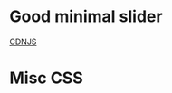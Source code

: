 Good minimal slider
==========
[CDNJS](https://cdnjs.com/libraries/tiny-slider)

Misc CSS
==========
<script src="https://gist.github.com/tom-prysm/be512ec7bfd628e6b106eb0aeb281395.js"></script>
